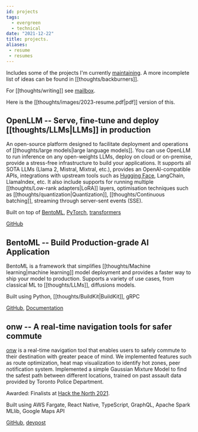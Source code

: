 ```yaml
---
id: projects
tags:
  - evergreen
  - technical
date: "2021-12-22"
title: projects.
aliases:
 - resume
 - resumes
---
```


Includes some of the projects I'm currently [maintaining](https://github.com/aarnphm). A more incomplete list of ideas can be found in [[thoughts/backburners]].

For [[thoughts/writing]] see [mailbox](/posts/).

Here is the [[thoughts/images/2023-resume.pdf|pdf]] version of this.

## OpenLLM -- Serve, fine-tune and deploy [[thoughts/LLMs|LLMs]] in production

An open-source platform designed to facilitate deployment and operations of [[thoughts/large models|large language models]]. You can use OpenLLM to run inference on any open-weights LLMs, deploy on cloud or on-premise, provide a stress-free infrastructure to build your applications. It supports all SOTA LLMs (Llama 2, Mistral, Mixtral, etc.), provides an OpenAI-compatible APIs, integrations with upstream tools such as [Hugging Face](https://huggingface.co), LangChain, LlamaIndex, etc. It also include supports for running multiple [[thoughts/Low-rank adapters|LoRA]] layers, optimisation techniques such as [[thoughts/quantization|Quantization]], [[thoughts/Continuous batching]], streaming through server-sent events (SSE).

Built on top of [BentoML](https://bentoml.com/), [PyTorch](https://pytorch.org/), [transformers](https://github.com/huggingface/transformers)

[GitHub](https://github.com/bentoml/openllm)

## BentoML -- Build Production-grade AI Application

BentoML is a framework that simplifies [[thoughts/Machine learning|machine learning]] model deployment and provides a faster way to ship your model to production. Supports a variety of use cases, from classical ML to [[thoughts/LLMs]], diffusions models.

Built using Python, [[thoughts/BuildKit|BuildKit]], gRPC

[GitHub](https://github.com/bentoml/bentoml), [Documentation](https://docs.bentoml.com)

## onw -- A real-time navigation tools for safer commute

[onw](https://github.com/tiproad/omw) is a real-time navigation tool that enables users to safely commute to their destination with greater peace of mind. We implemented features such as route optimization, heat map visualization to identify hot zones, peer notification system. Implemented a simple Gaussian Mixture Model to find the safest path between different locations, trained on past assault data provided by Toronto Police Department.

Awarded: Finalists at [Hack the North 2021](https://devpost.com/software/twogether).

Built using AWS Fargate, React Native, TypeScript, GraphQL, Apache Spark MLlib, Google Maps API

[GitHub](https://github.com/tiproad/omw), [devpost](https://devpost.com/software/twogether)
